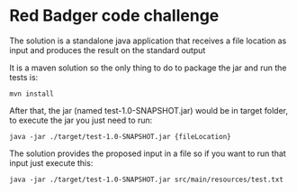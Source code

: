 # Red Badger code challenge
The solution is a standalone java application that receives a file location as input
and produces the result on the standard output

It is a maven solution so the only thing to do to package the jar and run the tests is:

`mvn install`

After that, the jar (named test-1.0-SNAPSHOT.jar) would be in target folder, to execute
the jar you just need to run:

`java -jar ./target/test-1.0-SNAPSHOT.jar {fileLocation}`

The solution provides the proposed input in a file so if you want to run that input just
execute this:

`java -jar ./target/test-1.0-SNAPSHOT.jar src/main/resources/test.txt` 